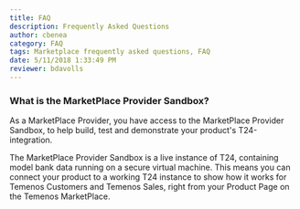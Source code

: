 ```yaml
---
title: FAQ
description: Frequently Asked Questions
author: cbenea
category: FAQ
tags: Marketplace frequently asked questions, FAQ
date: 5/11/2018 1:33:49 PM 
reviewer: bdavolls
---
```


### What is the MarketPlace Provider Sandbox?

As a MarketPlace Provider, you have access to the MarketPlace Provider Sandbox, to help build, test and demonstrate your product's T24-integration.

The MarketPlace Provider Sandbox is a live instance of T24, containing model bank data running on a secure virtual machine. This means you can connect your product to a working T24 instance to show how it works for Temenos Customers and Temenos Sales, right from your Product Page on the Temenos MarketPlace.



